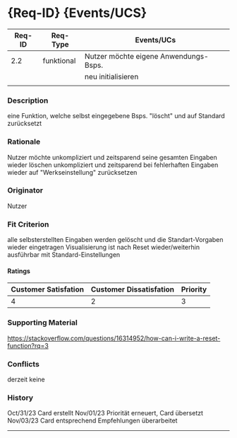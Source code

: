 # {Req-ID} {Events/UCS}

| Req-ID | Req-Type | Events/UCs                            |
|--------|----------|---------------------------------------|
| 2.2    |funktional|Nutzer möchte eigene Anwendungs-Bsps.  |
|	 |	    |neu initialisieren			    |
|	 |	    |					    |

### Description
eine Funktion, welche selbst eingegebene Bsps. "löscht" und auf Standard zurücksetzt

### Rationale
Nutzer möchte unkompliziert und zeitsparend seine gesamten Eingaben wieder löschen
unkompliziert und zeitsparend bei fehlerhaften Eingaben wieder auf "Werkseinstellung" zurücksetzen

### Originator
Nutzer

### Fit Criterion
alle selbsterstellten Eingaben werden gelöscht und die Standart-Vorgaben wieder eingetragen
Visualisierung ist nach Reset wieder/weiterhin ausführbar mit Standard-Einstellungen

#### Ratings
| Customer Satisfation | Customer Dissatisfation | Priority |
|----------------------|-------------------------|----------|
| 4                    | 2      		 | 3	    |

### Supporting Material
https://stackoverflow.com/questions/16314952/how-can-i-write-a-reset-function?rq=3

### Conflicts
derzeit keine

### History
Oct/31/23 Card erstellt
Nov/01/23 Priorität erneuert, Card übersetzt
Nov/03/23 Card entsprechend Empfehlungen überarbeitet

---
